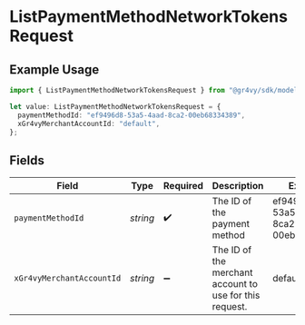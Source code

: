 # ListPaymentMethodNetworkTokensRequest

## Example Usage

```typescript
import { ListPaymentMethodNetworkTokensRequest } from "@gr4vy/sdk/models/operations";

let value: ListPaymentMethodNetworkTokensRequest = {
  paymentMethodId: "ef9496d8-53a5-4aad-8ca2-00eb68334389",
  xGr4vyMerchantAccountId: "default",
};
```

## Fields

| Field                                                   | Type                                                    | Required                                                | Description                                             | Example                                                 |
| ------------------------------------------------------- | ------------------------------------------------------- | ------------------------------------------------------- | ------------------------------------------------------- | ------------------------------------------------------- |
| `paymentMethodId`                                       | *string*                                                | :heavy_check_mark:                                      | The ID of the payment method                            | ef9496d8-53a5-4aad-8ca2-00eb68334389                    |
| `xGr4vyMerchantAccountId`                               | *string*                                                | :heavy_minus_sign:                                      | The ID of the merchant account to use for this request. | default                                                 |